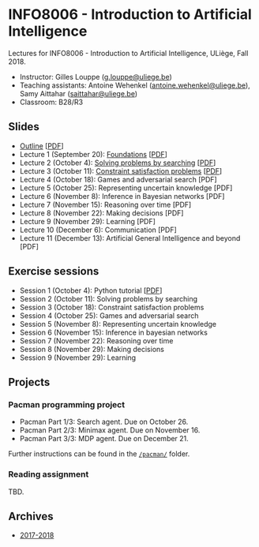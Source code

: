 # INFO8006 - Introduction to Artificial Intelligence

Lectures for INFO8006 - Introduction to Artificial Intelligence, ULiège, Fall 2018.

- Instructor: Gilles Louppe ([g.louppe@uliege.be](mailto:g.louppe@uliege.be))
- Teaching assistants: Antoine Wehenkel ([antoine.wehenkel@uliege.be](antoine.wehenkel@uliege.be)), Samy Aittahar ([saittahar@uliege.be](mailto:saittahar@uliege.be))
- Classroom: B28/R3

## Slides

- [Outline](https://glouppe.github.io/info8006-introduction-to-ai/?p=outline.md) [[PDF](https://glouppe.github.io/info8006-introduction-to-ai/pdf/outline.pdf)]
- Lecture 1 (September 20): [Foundations](https://glouppe.github.io/info8006-introduction-to-ai/?p=lecture1.md) [[PDF](https://glouppe.github.io/info8006-introduction-to-ai/pdf/lec1.pdf)]
- Lecture 2 (October 4): [Solving problems by searching](https://glouppe.github.io/info8006-introduction-to-ai/?p=lecture2.md) [[PDF](https://glouppe.github.io/info8006-introduction-to-ai/pdf/lec2.pdf)]
- Lecture 3 (October 11): [Constraint satisfaction problems](https://glouppe.github.io/info8006-introduction-to-ai/?p=lecture3.md) [[PDF](https://glouppe.github.io/info8006-introduction-to-ai/pdf/lec3.pdf)]
- Lecture 4 (October 18): Games and adversarial search [PDF]
- Lecture 5 (October 25): Representing uncertain knowledge [PDF]
- Lecture 6 (November 8): Inference in Bayesian networks [PDF]
- Lecture 7 (November 15): Reasoning over time [PDF]
- Lecture 8 (November 22): Making decisions [PDF]
- Lecture 9 (November 29): Learning [PDF]
- Lecture 10 (December 6): Communication [PDF]
- Lecture 11 (December 13): Artificial General Intelligence and beyond [PDF]

## Exercise sessions

- Session 1 (October 4): Python tutorial [[PDF](https://glouppe.github.io/info8006-introduction-to-ai/pacman/presentations/tutorial.pdf)]
- Session 2 (October 11): Solving problems by searching
- Session 3 (October 18): Constraint satisfaction problems
- Session 4 (October 25): Games and adversarial search
- Session 5 (November 8): Representing uncertain knowledge
- Session 6 (November 15): Inference in bayesian networks
- Session 7 (November 22): Reasoning over time
- Session 8 (November 29): Making decisions
- Session 9 (November 29): Learning

## Projects

### Pacman programming project

- Pacman Part 1/3: Search agent. Due on October 26.
- Pacman Part 2/3: Minimax agent. Due on November 16.
- Pacman Part 3/3: MDP agent. Due on December 21.

Further instructions can be found in the [`/pacman/`](https://github.com/glouppe/info8006-introduction-to-ai/tree/master/pacman) folder.

### Reading assignment

TBD.


## Archives

- [2017-2018](https://github.com/glouppe/info8006-introduction-to-ai/tree/info8006-2017)
